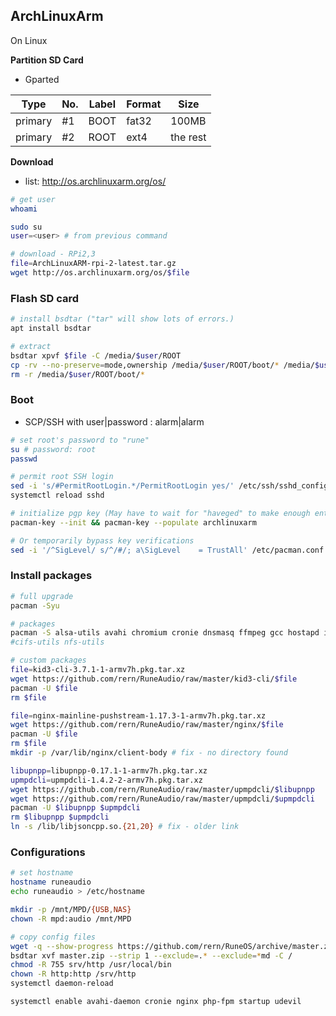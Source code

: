 ArchLinuxArm
---

On Linux

**Partition SD Card**
- Gparted

| Type    | No. | Label | Format | Size     |
|---------|-----|-------|--------|----------|
| primary | #1  | BOOT  | fat32  | 100MB    |
| primary | #2  | ROOT  | ext4   | the rest |

**Download**
- list: http://os.archlinuxarm.org/os/
```sh
# get user
whoami

sudo su
user=<user> # from previous command

# download - RPi2,3
file=ArchLinuxARM-rpi-2-latest.tar.gz
wget http://os.archlinuxarm.org/os/$file
```

### Flash SD card
```sh
# install bsdtar ("tar" will show lots of errors.)
apt install bsdtar

# extract
bsdtar xpvf $file -C /media/$user/ROOT
cp -rv --no-preserve=mode,ownership /media/$user/ROOT/boot/* /media/$user/BOOT
rm -r /media/$user/ROOT/boot/*
```

### Boot
- SCP/SSH with user|password : alarm|alarm
```sh
# set root's password to "rune"
su # password: root
passwd

# permit root SSH login
sed -i 's/#PermitRootLogin.*/PermitRootLogin yes/' /etc/ssh/sshd_config
systemctl reload sshd

# initialize pgp key (May have to wait for "haveged" to make enough entropy.)
pacman-key --init && pacman-key --populate archlinuxarm

# Or temporarily bypass key verifications
sed -i '/^SigLevel/ s/^/#/; a\SigLevel    = TrustAll' /etc/pacman.conf
```

### Install packages
```sh
# full upgrade
pacman -Syu

# packages
pacman -S alsa-utils avahi chromium cronie dnsmasq ffmpeg gcc hostapd ifplugd mpd mpc parted php-fpm python python-pip samba shairport-sync sudo udevil wget
#cifs-utils nfs-utils

# custom packages
file=kid3-cli-3.7.1-1-armv7h.pkg.tar.xz
wget https://github.com/rern/RuneAudio/raw/master/kid3-cli/$file
pacman -U $file
rm $file

file=nginx-mainline-pushstream-1.17.3-1-armv7h.pkg.tar.xz
wget https://github.com/rern/RuneAudio/raw/master/nginx/$file
pacman -U $file
rm $file
mkdir -p /var/lib/nginx/client-body # fix - no directory found

libupnpp=libupnpp-0.17.1-1-armv7h.pkg.tar.xz
upmpdcli=upmpdcli-1.4.2-2-armv7h.pkg.tar.xz
wget https://github.com/rern/RuneAudio/raw/master/upmpdcli/$libupnpp
wget https://github.com/rern/RuneAudio/raw/master/upmpdcli/$upmpdcli
pacman -U $libupnpp $upmpdcli
rm $libupnpp $upmpdcli
ln -s /lib/libjsoncpp.so.{21,20} # fix - older link
```

### Configurations
```sh
# set hostname
hostname runeaudio
echo runeaudio > /etc/hostname

mkdir -p /mnt/MPD/{USB,NAS}
chown -R mpd:audio /mnt/MPD

# copy config files
wget -q --show-progress https://github.com/rern/RuneOS/archive/master.zip
bsdtar xvf master.zip --strip 1 --exclude=.* --exclude=*md -C /
chmod -R 755 srv/http /usr/local/bin
chown -R http:http /srv/http
systemctl daemon-reload

systemctl enable avahi-daemon cronie nginx php-fpm startup udevil
```
